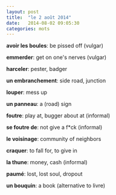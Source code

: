 ```yaml
---
layout: post
title:  "le 2 août 2014"
date:   2014-08-02 09:05:30
categories: mots
---
```


**avoir les boules**: be pissed off (vulgar)

**emmerder**: get on one's nerves (vulgar)

**harceler**: pester, badger

**un embranchement**: side road, junction

**louper**: mess up

**un panneau**: a (road) sign

**foutre**: play at, bugger about at (informal)

**se foutre de**: not give a f*ck (informal)

**le voisinage**: community of neighbors

**craquer**: to fall for, to give in

**la thune**: money, cash (informal)

**paumé**: lost, lost soul, dropout

**un bouquin**: a book (alternative to livre)

